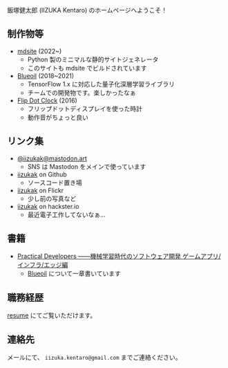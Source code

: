 飯塚健太郎 (IIZUKA Kentaro) のホームページへようこそ！

## 制作物等

- [mdsite](https://github.com/iizukak/mdsite) (2022~)
    - Python 製のミニマルな静的サイトジェネレータ
    - このサイトも mdsite でビルドされています
- [Blueoil](https://github.com/blue-oil/blueoil) (2018~2021)
    - TensorFlow 1.x に対応した量子化深層学習ライブラリ
    - チームでの開発物です。楽しかったなぁ
- [Flip Dot Clock](https://www.hackster.io/iizukak/flip-dot-clock-3dd850) (2016)
    - フリップドットディスプレイを使った時計
    - 動作音がちょっと良い

## リンク集

- [@iizukak@mastodon.art](https://mastodon.art/@iizukak)
    - SNS は Mastodon をメインで使っています
- [iizukak](https://github.com/iizukak) on Github
    - ソースコード置き場
- [iizukak](https://www.flickr.com/photos/iizukak/) on Flickr
    - 少し前の写真など
- [iizukak](https://www.hackster.io/iizukak) on hackster.io
    - 最近電子工作してないなぁ…

## 書籍

- [Practical Developers ――機械学習時代のソフトウェア開発 ゲームアプリ/インフラ/エッジ編](https://gihyo.jp/book/2019/978-4-297-10744-4)
    - [Blueoil](https://github.com/blue-oil/blueoil/tree/master/blueoil) について一章書いています

## 職務経歴

[resume](./resume.html) にてご覧いただけます。

## 連絡先

メールにて、 `iizuka.kentaro@gmail.com` までご連絡ください。